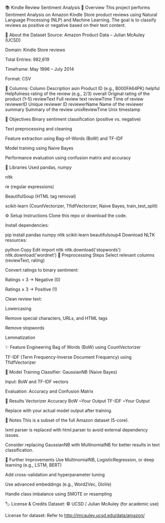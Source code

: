 📚 Kindle Review Sentiment Analysis
📌 Overview
This project performs Sentiment Analysis on Amazon Kindle Store product reviews using Natural Language Processing (NLP) and Machine Learning. The goal is to classify reviews as positive or negative based on their text content.

📂 About the Dataset
Source: Amazon Product Data – Julian McAuley (UCSD)

Domain: Kindle Store reviews

Total Entries: 982,619

Timeframe: May 1996 – July 2014

Format: CSV

🔑 Columns:
Column	Description
asin	Product ID (e.g., B000FA64PK)
helpful	Helpfulness rating of the review (e.g., 2/3)
overall	Original rating of the product (1–5)
reviewText	Full review text
reviewTime	Time of review
reviewerID	Unique reviewer ID
reviewerName	Name of the reviewer
summary	Summary of the review
unixReviewTime	Unix timestamp

🎯 Objectives
Binary sentiment classification (positive vs. negative)

Text preprocessing and cleaning

Feature extraction using Bag-of-Words (BoW) and TF-IDF

Model training using Naive Bayes

Performance evaluation using confusion matrix and accuracy

🧰 Libraries Used
pandas, numpy

nltk

re (regular expressions)

BeautifulSoup (HTML tag removal)

scikit-learn (CountVectorizer, TfidfVectorizer, Naive Bayes, train_test_split)

⚙️ Setup Instructions
Clone this repo or download the code.

Install dependencies:


pip install pandas numpy nltk scikit-learn beautifulsoup4
Download NLTK resources:

python
Copy
Edit
import nltk
nltk.download('stopwords')
nltk.download('wordnet')
🧼 Preprocessing Steps
Select relevant columns (reviewText, rating)

Convert ratings to binary sentiment:

Ratings < 3 → Negative (0)

Ratings ≥ 3 → Positive (1)

Clean review text:

Lowercasing

Remove special characters, URLs, and HTML tags

Remove stopwords

Lemmatization

✨ Feature Engineering
Bag of Words (BoW) using CountVectorizer

TF-IDF (Term Frequency-Inverse Document Frequency) using TfidfVectorizer

🤖 Model Training
Classifier: GaussianNB (Naive Bayes)

Input: BoW and TF-IDF vectors

Evaluation: Accuracy and Confusion Matrix

🧪 Results
Vectorizer	Accuracy
BoW	~Your Output
TF-IDF	~Your Output

Replace with your actual model output after training.

📌 Notes
This is a subset of the full Amazon dataset (5-core).

lxml parser is replaced with html.parser to avoid external dependency issues.

Consider replacing GaussianNB with MultinomialNB for better results in text classification.

🔎 Further Improvements
Use MultinomialNB, LogisticRegression, or deep learning (e.g., LSTM, BERT)

Add cross-validation and hyperparameter tuning

Use advanced embeddings (e.g., Word2Vec, GloVe)

Handle class imbalance using SMOTE or resampling

🏷 License & Credits
Dataset: © UCSD / Julian McAuley (for academic use)

License for dataset: Refer to http://jmcauley.ucsd.edu/data/amazon/
